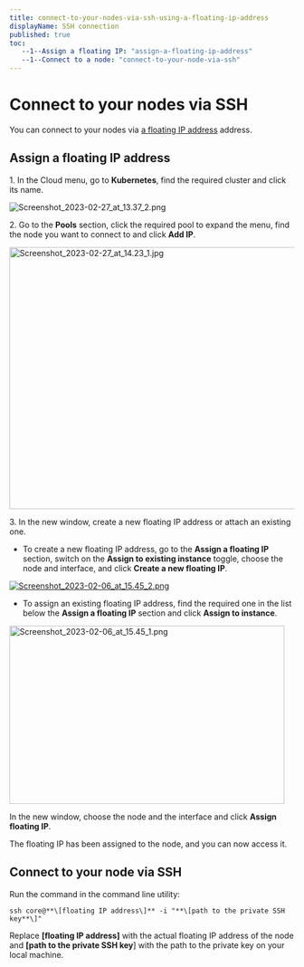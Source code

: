 ```yaml
---
title: connect-to-your-nodes-via-ssh-using-a-floating-ip-address
displayName: SSH connection
published: true
toc:
   --1--Assign a floating IP: "assign-a-floating-ip-address"
   --1--Connect to a node: "connect-to-your-node-via-ssh"
---
```

# Connect to your nodes via SSH

You can connect to your nodes via <a href=“https://gcore.com/docs/cloud/networking/ip-address/create-and-configure-a-floating-ip-address” target="_blank">a floating IP address</a> address.

## Assign a floating IP address

1\. In the Cloud menu, go to **Kubernetes**, find the required cluster and click its name.

<img src="https://support.gcore.com/hc/article_attachments/13321601561489" alt="Screenshot_2023-02-27_at_13.37_2.png">

2\. Go to the **Pools** section, click the required pool to expand the menu, find the node you want to connect to and click **Add IP**.

<img src="https://support.gcore.com/hc/article_attachments/13321623319825" alt="Screenshot_2023-02-27_at_14.23_1.jpg" width="528" height="463">

3\. In the new window, create a new floating IP address or attach an existing one.

*   To create a new floating IP address, go to the **Assign a floating IP** section, switch on the **Assign to existing instance** toggle, choose the node and interface, and click **Create a new floating IP**.

[<img src="https://support.gcore.com/hc/article_attachments/13321686078225" alt="Screenshot_2023-02-06_at_15.45_2.png">](https://support.gcorelabs.com/hc/article_attachments/4407809222801/image-5.png)

*   To assign an existing floating IP address, find the required one in the list below the **Assign a floating IP** section and click **Assign to instance**.

<img src="https://support.gcore.com/hc/article_attachments/13321799776529" alt="Screenshot_2023-02-06_at_15.45_1.png" width="486" height="315">

In the new window, choose the node and the interface and click **Assign floating IP**.

The floating IP has been assigned to the node, and you can now access it.

## Connect to your node via SSH

Run the command in the command line utility:

```
ssh core@**\[floating IP address\]** -i "**\[path to the private SSH key**\]"
```
  
Replace **\[floating IP address\]** with the actual floating IP address of the node and **\[path to the private SSH key**\] with the path to the private key on your local machine.